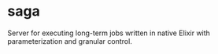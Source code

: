 # saga
Server for executing long-term jobs written in native Elixir with parameterization and granular control.

